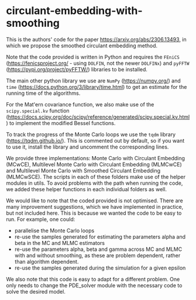# circulant-embedding-with-smoothing
This is the authors' code for the paper https://arxiv.org/abs/2306.13493, in which we propose the smoothed circulant embedding method.

Note that the code provided is written in Python and requires the `FEniCS` (https://fenicsproject.org/ - using `DOLFIN`, not the newer `DOLFINx`) and `pyFFTW` (https://pypi.org/project/pyFFTW/) libraries to be installed. 

The main other python library we use are `NumPy` (https://numpy.org/) and `time` (https://docs.python.org/3/library/time.html) to get an estimate for the running time of the algorithms. 

For the Mat\'ern covariance function, we also make use of the `scipy.special.kv` function (https://docs.scipy.org/doc/scipy/reference/generated/scipy.special.kv.html) to implement the modified Bessel functions.

To track the progress of the Monte Carlo loops we use the `tqdm` library (https://tqdm.github.io/). This is commented out by default, so if you want to use it, install the library and uncomment the corresponding lines.

We provide three implementations: Monte Carlo with Circulant Embedding (MCwCE), Multilevel Monte Carlo with Circulant Embedding (MLMCwCE) and Multilevel Monte Carlo with Smoothed Circulant Embedding (MLMCwSCE). The scripts in each of these folders make use of the helper modules in utils. To avoid problems with the path when running the code, we added these helper functions in each individual folders as well.

We would like to note that the coded provided is not optimised. There are many improvement suggestions, which we have implemented in practice, but not included here. This is because we wanted the code to be easy to run. For example, one could:
* parallelise the Monte Carlo loops
* re-use the samples generated for estimating the parameters alpha and beta in the MC and MLMC estimators
* re-use the parameters alpha, beta and gamma across MC and MLMC with and without smoothing, as these are problem dependent, rather than algorithm dependent.
* re-use the samples generated during the simulation for a given epsilon

We also note that this code is easy to adapt for a different problem. One only needs to change the PDE_solver module with the necessary code to solve the desired model.